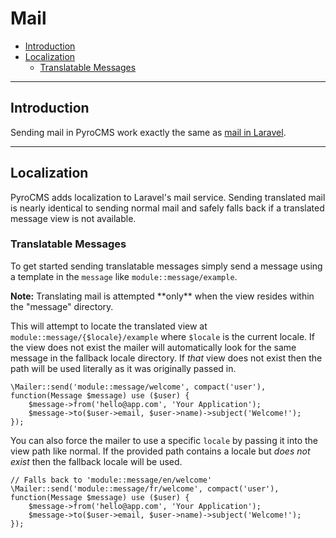 # Mail

- [Introduction](#introduction)
- [Localization](#localization)
    - [Translatable Messages](#translatable-messages)

<hr>

<a name="introduction"></a>
## Introduction

Sending mail in PyroCMS work exactly the same as [mail in Laravel](https://laravel.com/docs/5.1/mail).

<hr>

<a name="localization"></a>
## Localization

PyroCMS adds localization to Laravel's mail service. Sending translated mail is nearly identical to sending normal mail and safely falls back if a translated message view is not available.

<a name="translatable-messages"></a>
### Translatable Messages

To get started sending translatable messages simply send a message using a template in the `message` like `module::message/example`.

<div class="alert alert-info">
<strong>Note:</strong> Translating mail is attempted **only** when the view resides within the "message" directory.
</div>

This will attempt to locate the translated view at `module::message/{$locale}/example` where `$locale` is the current locale. If the view does not exist the mailer will automatically look for the same message in the fallback locale directory. If _that_ view does not exist then the path will be used literally as it was originally passed in.

	\Mailer::send('module::message/welcome', compact('user'), function(Message $message) use ($user) {
		$message->from('hello@app.com', 'Your Application');
		$message->to($user->email, $user->name)->subject('Welcome!');
	});

You can also force the mailer to use a specific `locale` by passing it into the view path like normal. If the provided path contains a locale but *does not exist* then the fallback locale will be used.

	// Falls back to 'module::message/en/welcome'
	\Mailer::send('module::message/fr/welcome', compact('user'), function(Message $message) use ($user) {
		$message->from('hello@app.com', 'Your Application');
		$message->to($user->email, $user->name)->subject('Welcome!');
	});